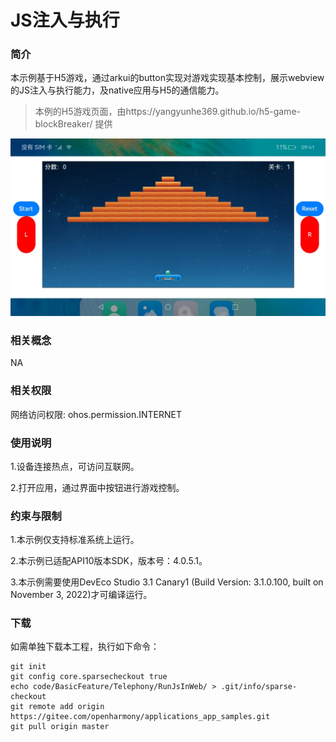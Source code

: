 # JS注入与执行

### 简介

本示例基于H5游戏，通过arkui的button实现对游戏实现基本控制，展示webview的JS注入与执行能力，及native应用与H5的通信能力。

> 本例的H5游戏页面，由https://yangyunhe369.github.io/h5-game-blockBreaker/ 提供

![](screenshots/device/main.jpg)



### 相关概念

NA

### 相关权限

网络访问权限: ohos.permission.INTERNET

### 使用说明

1.设备连接热点，可访问互联网。

2.打开应用，通过界面中按钮进行游戏控制。

### 约束与限制

1.本示例仅支持标准系统上运行。

2.本示例已适配API10版本SDK，版本号：4.0.5.1。

3.本示例需要使用DevEco Studio 3.1 Canary1 (Build Version: 3.1.0.100, built on November 3, 2022)才可编译运行。

### 下载

如需单独下载本工程，执行如下命令：
```
git init
git config core.sparsecheckout true
echo code/BasicFeature/Telephony/RunJsInWeb/ > .git/info/sparse-checkout
git remote add origin https://gitee.com/openharmony/applications_app_samples.git
git pull origin master

```
